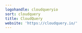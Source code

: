 ```yaml
---
logohandle: cloudqueryio
sort: cloudquery
title: CloudQuery
website: 'https://cloudquery.io/'
---
```

